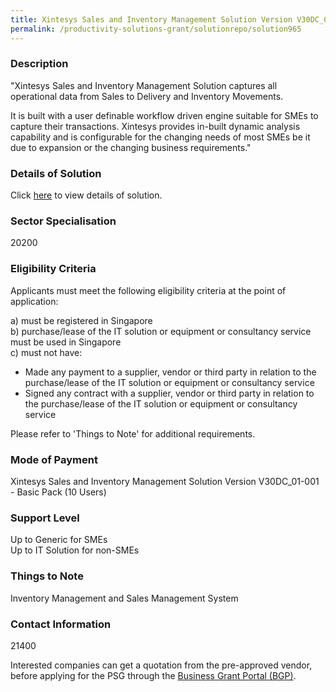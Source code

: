 ```yaml
---
title: Xintesys Sales and Inventory Management Solution Version V30DC_01-001 - Basic Pack (10 Users)
permalink: /productivity-solutions-grant/solutionrepo/solution965
---
```


### Description

"Xintesys Sales and Inventory Management Solution captures all operational data from Sales to Delivery and Inventory Movements. 

It is built with a user definable workflow driven engine suitable for SMEs to capture their transactions. Xintesys provides in-built dynamic analysis capability and is configurable for the changing needs of most SMEs be it due to expansion or the changing business requirements."


### Details of Solution

Click <a href='Xintesys Consultancy Pte Ltd' target='_blank' rel='noopener'>here</a> to view details of solution.

### Sector Specialisation

 20200 

### Eligibility Criteria

Applicants must meet the following eligibility criteria at the point of application:

a) must be registered in Singapore <br>
b) purchase/lease of the IT solution or equipment or consultancy service must be used in Singapore <br>
c) must not have:
- Made any payment to a supplier, vendor or third party in relation to the purchase/lease of the IT solution or equipment or consultancy service
- Signed any contract with a supplier, vendor or third party in relation to the purchase/lease of the IT solution or equipment or consultancy service

Please refer to 'Things to Note' for additional requirements.

### Mode of Payment
Xintesys Sales and Inventory Management Solution Version V30DC_01-001 - Basic Pack (10 Users)

### Support Level
Up to Generic for SMEs <br>
Up to IT Solution for non-SMEs

### Things to Note
Inventory Management and Sales Management System

### Contact Information
21400

Interested companies can get a quotation from the pre-approved vendor, before applying for the PSG through the <a target='_blank' rel='noopener' href='https://www.businessgrants.gov.sg/'>Business Grant Portal (BGP)</a>.
